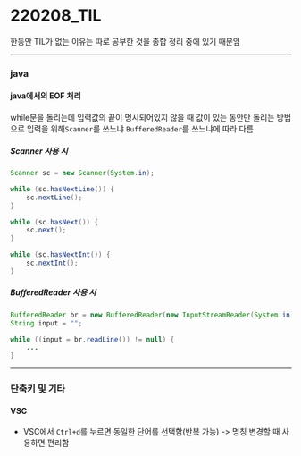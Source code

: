 # 220208_TIL

한동안 TIL가 없는 이유는 따로 공부한 것을 종합 정리 중에 있기 때문임

-----

### java

#### java에서의 EOF 처리

while문을 돌리는데 입력값의 끝이 명시되어있지 않을 때 값이 있는 동안만 돌리는 방법으로 입력을 위해`Scanner`를 쓰느냐 `BufferedReader`를 쓰느냐에 따라 다름

##### Scanner 사용 시

```java
Scanner sc = new Scanner(System.in);

while (sc.hasNextLine()) {
    sc.nextLine();
}

while (sc.hasNext()) {
    sc.next();
}

while (sc.hasNextInt()) {
    sc.nextInt();
}
```



##### BufferedReader 사용 시

```java
BufferedReader br = new BufferedReader(new InputStreamReader(System.in);
String input = "";

while ((input = br.readLine()) != null) {
    ...
}
```



-----

### 단축키 및 기타

#### VSC

- VSC에서 `Ctrl+d`를 누르면 동일한 단어를 선택함(반복 가능) -> 명칭 변경할 때 사용하면 편리함

